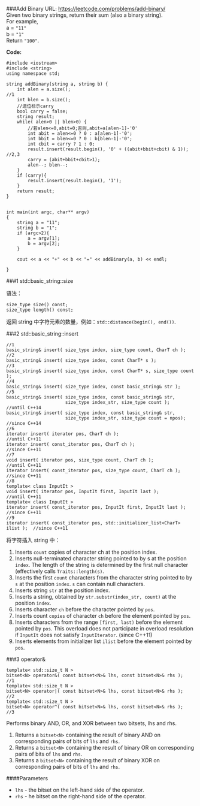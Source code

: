 ###Add Binary
URL: https://leetcode.com/problems/add-binary/</br>
Given two binary strings, return their sum (also a binary string).</br>
For example,</br>
a = `"11"`</br>
b = `"1"`</br>
Return `"100"`.

__Code:__

	#include <iostream>
	#include <string>
	using namespace std;

	string addBinary(string a, string b) {
	    int alen = a.size();												//1	
	    int blen = b.size();
	    //进位标示carry
	    bool carry = false;
	    string result;
	    while( alen>0 || blen>0) {
	    	//若alen<=0,abit=0;否则,abit=a[alen-1]-'0'
	        int abit = alen<=0 ? 0 : a[alen-1]-'0';
	        int bbit = blen<=0 ? 0 : b[blen-1]-'0';
	        int cbit = carry ? 1 : 0;
	        result.insert(result.begin(), '0' + ((abit+bbit+cbit) & 1));	//2,3
	        carry = (abit+bbit+cbit>1);
	        alen--; blen--;
	    }
	    if (carry){
	        result.insert(result.begin(), '1');
	    }
	    return result;
	}


	int main(int argc, char** argv) 
	{
	    string a = "11";
	    string b = "1";
	    if (argc>2){
	        a = argv[1];
	        b = argv[2];
	    }

	    cout << a << "+" << b << "=" << addBinary(a, b) << endl;
	    
	}

###1 std::basic_string::size

语法：

	size_type size() const;
	size_type length() const;

返回 string 中字符元素的数量，例如：`std::distance(begin(), end())`.

###2 std::basic_string::insert
	
	//1
	basic_string& insert( size_type index, size_type count, CharT ch );	
	//2		
	basic_string& insert( size_type index, const CharT* s );	
	//3				
	basic_string& insert( size_type index, const CharT* s, size_type count );
	//4
	basic_string& insert( size_type index, const basic_string& str );
	//5		
	basic_string& insert( size_type index, const basic_string& str,
	                      size_type index_str, size_type count );				//until C++14
	basic_string& insert( size_type index, const basic_string& str,
	                      size_type index_str, size_type count = npos);			//since C++14	
	//6
	iterator insert( iterator pos, CharT ch );									//until C++11
	iterator insert( const_iterator pos, CharT ch );							//since C++11
	//7
	void insert( iterator pos, size_type count, CharT ch );						//until C++11
	iterator insert( const_iterator pos, size_type count, CharT ch );			//since C++11
	//8
	template< class InputIt >
	void insert( iterator pos, InputIt first, InputIt last );					//until C++11
	template< class InputIt >
	iterator insert( const_iterator pos, InputIt first, InputIt last );			//since C++11
	//9
	iterator insert( const_iterator pos, std::initializer_list<CharT> ilist );	//since C++11

将字符插入 string 中：

1. Inserts `count` copies of character ch at the position index.
2. Inserts null-terminated character string pointed to by s at the position `index`. The length of the string is determined by the first null character (effectively calls `Traits::length(s)`.
3. Inserts the first `count` characters from the character string pointed to by `s` at the position `index`. `s` can contain null characters.
4. Inserts string `str` at the position index.
5. Inserts a string, obtained by `str.substr(index_str, count)` at the position `index`.
6. Inserts character `ch` before the character pointed by `pos`.
7. Inserts count `copies` of character `ch` before the element pointed by `pos`.
8. Inserts characters from the range `[first, last)` before the element pointed by `pos`. This overload does not participate in overload resolution if `InputIt` does not satisfy `InputIterator`. (since C++11)
9. Inserts elements from initializer list `ilist` before the element pointed by `pos`.

###3 operator&

	template< std::size_t N >
	bitset<N> operator&( const bitset<N>& lhs, const bitset<N>& rhs );		//1
	template< std::size_t N >
	bitset<N> operator|( const bitset<N>& lhs, const bitset<N>& rhs );		//2
	template< std::size_t N >
	bitset<N> operator^( const bitset<N>& lhs, const bitset<N>& rhs );		//3

Performs binary AND, OR, and XOR between two bitsets, lhs and rhs.

1. Returns a `bitset<N>` containing the result of binary AND on corresponding pairs of bits of `lhs` and `rhs`.
2. Returns a `bitset<N>` containing the result of binary OR on corresponding pairs of bits of `lhs` and `rhs`.
3. Returns a `bitset<N>` containing the result of binary XOR on corresponding pairs of bits of `lhs` and `rhs`.

####Parameters

- `lhs` - the bitset on the left-hand side of the operator.
- `rhs` - he bitset on the right-hand side of the operator.

